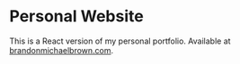 # Personal Website

This is a React version of my personal portfolio. Available at [brandonmichaelbrown.com](https://brandonmichaelbrown.com).